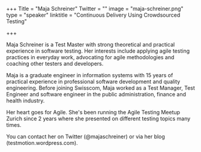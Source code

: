 +++
Title = "Maja Schreiner"
Twitter = ""
image = "maja-schreiner.png"
type = "speaker"
linktitle = "Continuous Delivery Using Crowdsourced Testing"

+++

Maja Schreiner is a Test Master with strong theoretical and practical experience in software testing. Her interests include applying agile testing practices in everyday work, advocating for agile methodologies and coaching other testers and developers.

Maja is a graduate engineer in information systems with 15 years of practical experience in professional software development and quality engineering. Before joining Swisscom, Maja worked as a Test Manager, Test Engineer and software engineer in the public administration, finance and health industry.

Her heart goes for Agile. She's been running the Agile Testing Meetup Zurich since 2 years where she presented on different testing topics many times. 

You can contact her on Twitter (@majaschreiner) or via her blog (testmotion.wordpress.com).